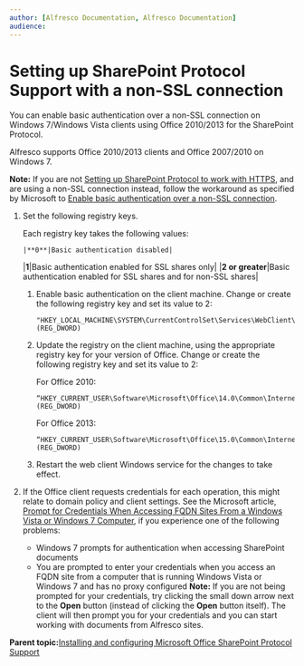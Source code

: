 ```yaml
---
author: [Alfresco Documentation, Alfresco Documentation]
audience: 
---
```


# Setting up SharePoint Protocol Support with a non-SSL connection

You can enable basic authentication over a non-SSL connection on Windows 7/Windows Vista clients using Office 2010/2013 for the SharePoint Protocol.

Alfresco supports Office 2010/2013 clients and Office 2007/2010 on Windows 7.

**Note:** If you are not [Setting up SharePoint Protocol to work with HTTPS](SharePoint-HTTPS-setup.md), and are using a non-SSL connection instead, follow the workaround as specified by Microsoft to [Enable basic authentication over a non-SSL connection](http://support.microsoft.com/kb/2123563).

1.  Set the following registry keys.

    Each registry key takes the following values:

        |**0**|Basic authentication disabled|
    |**1**|Basic authentication enabled for SSL shares only|
    |**2 or greater**|Basic authentication enabled for SSL shares and for non-SSL shares|

    1.  Enable basic authentication on the client machine. Change or create the following registry key and set its value to 2:

        ```
        "HKEY_LOCAL_MACHINE\SYSTEM\CurrentControlSet\Services\WebClient\Parameters\BasicAuthLevel" (REG_DWORD)
        ```

    2.  Update the registry on the client machine, using the appropriate registry key for your version of Office. Change or create the following registry key and set its value to 2:

        For Office 2010:

        ```
        “HKEY_CURRENT_USER\Software\Microsoft\Office\14.0\Common\Internet\BasicAuthLevel” (REG_DWORD)
        ```

        For Office 2013:

        ```
        “HKEY_CURRENT_USER\Software\Microsoft\Office\15.0\Common\Internet\BasicAuthLevel” (REG_DWORD)
        ```

    3.  Restart the web client Windows service for the changes to take effect.

2.  If the Office client requests credentials for each operation, this might relate to domain policy and client settings. See the Microsoft article, [Prompt for Credentials When Accessing FQDN Sites From a Windows Vista or Windows 7 Computer](http://support.microsoft.com/kb/943280), if you experience one of the following problems:

    -   Windows 7 prompts for authentication when accessing SharePoint documents
    -   You are prompted to enter your credentials when you access an FQDN site from a computer that is running Windows Vista or Windows 7 and has no proxy configured
    **Note:** If you are not being prompted for your credentials, try clicking the small down arrow next to the **Open** button \(instead of clicking the **Open** button itself\). The client will then prompt you for your credentials and you can start working with documents from Alfresco sites. 


**Parent topic:**[Installing and configuring Microsoft Office SharePoint Protocol Support](../concepts/SharePoint-intro.md)

